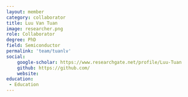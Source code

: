 ```yaml
---
layout: member
category: collaborator
title: Luu Van Tuan
image: researcher.png
role: Collaborator
degree: PhD
field: Semiconductor
permalink: 'team/tuanlv'
social:
    google-scholar: https://www.researchgate.net/profile/Luu-Tuan
    github: https://github.com/
    website: 
education:
 - Education
---
```


